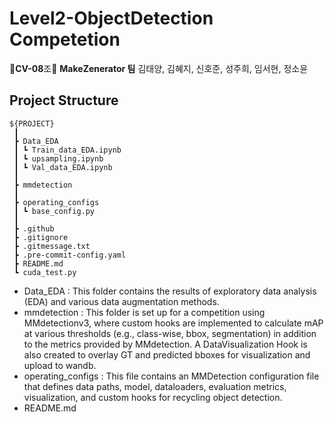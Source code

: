 
# Level2-ObjectDetection Competetion
🌟**CV-08**조🌟 **MakeZenerator 팀**
김태양, 김혜지, 신호준, 성주희, 임서현, 정소윤

## Project Structure

```
${PROJECT}
 ┃  
 ┣ Data_EDA
 ┃ ┗ Train_data_EDA.ipynb  
 ┃ ┗ upsampling.ipynb  
 ┃ ┗ Val_data_EDA.ipynb  
 ┃
 ┣ mmdetection
 ┃
 ┣ operating_configs
 ┃ ┗ base_config.py
 ┃
 ┣ .github
 ┣ .gitignore  
 ┣ .gitmessage.txt  
 ┣ .pre-commit-config.yaml  
 ┣ README.md  
 ┗ cuda_test.py
```

- Data_EDA : This folder contains the results of exploratory data analysis (EDA) and various data augmentation methods.
- mmdetection : This folder is set up for a competition using MMdetectionv3, where custom hooks are implemented to calculate mAP at various thresholds (e.g., class-wise, bbox, segmentation) in addition to the metrics provided by MMdetection. A DataVisualization Hook is also created to overlay GT and predicted bboxes for visualization and upload to wandb.
- operating_configs : This file contains an MMDetection configuration file that defines data paths, model, dataloaders, evaluation metrics, visualization, and custom hooks for recycling object detection.
- README.md

